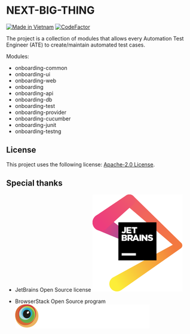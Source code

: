 # NEXT-BIG-THING

[![Made in Vietnam](https://raw.githubusercontent.com/webuild-community/badge/master/svg/made.svg)](https://webuild.community) [![CodeFactor](https://www.codefactor.io/repository/github/tandt53/next-big-thing/badge)](https://www.codefactor.io/repository/github/tandt53/next-big-thing)

The project is a collection of modules that allows every Automation Test Engineer (ATE) to create/maintain automated test cases.

Modules:
- onboarding-common
- onboarding-ui
- onboarding-web
- onboarding
- onboarding-api
- onboarding-db
- onboarding-test
- onboarding-provider
- onboarding-cucumber
- onboarding-junit
- onboarding-testng


## License
<!--- If you're not sure which open license to use see https://choosealicense.com/--->

This project uses the following license: [Apache-2.0 License](https://github.com/tandt53/next-big-thing/blob/master/LICENSE).

## Special thanks
- JetBrains Open Source license
![](images/jetbrains.svg)
  


- BrowserStack Open Source program
![](images/Browserstack.svg)